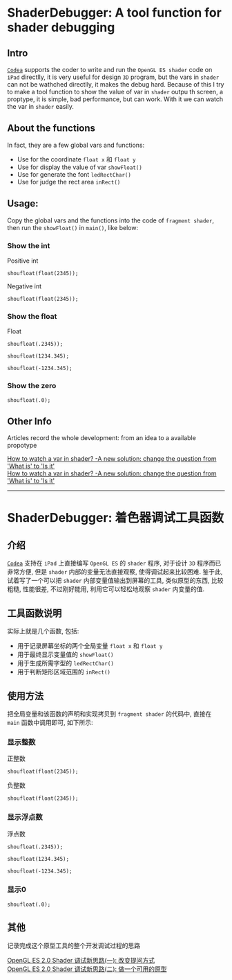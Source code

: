 # ShaderDebugger: A tool function for shader debugging

##  Intro

[`Codea`](codea.io) supports the coder to write and run the `OpenGL ES shader` code on `iPad` directlly, it is very useful for design `3D` program, but the vars in `shader` can not be wathched directlly, it makes the debug hard. Because of this I try to make a tool function to show the value of var in `shader` outpu th screen, a proptype, it is simple, bad performance, but can work.  With it we can watch the var in `shader` easily.

##  About the functions

In fact, they are a few global vars and functions:

* Use for the coordinate `float x` 和 `float y`
* Use for display the value of var `showFloat()`
* Use for generate the font `ledRectChar()`
* Use for judge the rect area `inRect()`

##  Usage:

Copy the global vars and the functions into the code of `fragment shader`, then run the `showFloat()` in `main()`, like below:

### Show the int

Positive int

```
shoufloat(float(2345));
```

Negative int

```
shoufloat(float(2345));
```

### Show the float

Float

```
shoufloat(.2345));
```

```
shoufloat(1234.345);
```

```
shoufloat(-1234.345);
```

### Show the zero

```
shoufloat(.0);
```

##  Other Info

Articles record the whole development: from an idea to a available propotype

[How to watch a var in shader? -A new solution: change the question from 'What is' to 'Is it'](https://github.com/FreeBlues/ShaderDebugger/blob/master/Record-Article-1-en.md)        
[How to watch a var in shader? -A new solution: change the question from 'What is' to 'Is it'](https://github.com/FreeBlues/ShaderDebugger/blob/master/Record-Article-2-en.md)

---

# ShaderDebugger: 着色器调试工具函数

##  介绍

[`Codea`](codea.io) 支持在 `iPad` 上直接编写 `OpenGL ES` 的 `shader` 程序, 对于设计 `3D` 程序而已非常方便, 但是 `shader` 内部的变量无法直接观察, 使得调试起来比较困难. 鉴于此, 试着写了一个可以把 `shader` 内部变量值输出到屏幕的工具, 类似原型的东西, 比较粗糙, 性能很差, 不过刚好能用, 利用它可以轻松地观察 `shader` 内变量的值.

##  工具函数说明

实际上就是几个函数, 包括:

* 用于记录屏幕坐标的两个全局变量 `float x` 和 `float y`
* 用于最终显示变量值的 `showFloat()`
* 用于生成所需字型的 `ledRectChar()`
* 用于判断矩形区域范围的 `inRect()`

##  使用方法

把全局变量和该函数的声明和实现拷贝到 `fragment shader` 的代码中, 直接在 `main` 函数中调用即可, 如下所示:

### 显示整数

正整数

```
shoufloat(float(2345));
```

负整数
```
shoufloat(float(2345));
```

### 显示浮点数

浮点数

```
shoufloat(.2345));
```

```
shoufloat(1234.345);
```

```
shoufloat(-1234.345);
```

### 显示0

```
shoufloat(.0);
```

##  其他

记录完成这个原型工具的整个开发调试过程的思路

[OpenGL ES 2.0 Shader 调试新思路(一): 改变提问方式](https://github.com/FreeBlues/ShaderDebugger/blob/master/Record-Article-1-cn.md)      
[OpenGL ES 2.0 Shader 调试新思路(二): 做一个可用的原型](https://github.com/FreeBlues/ShaderDebugger/blob/master/Record-Article-2-cn.md)
